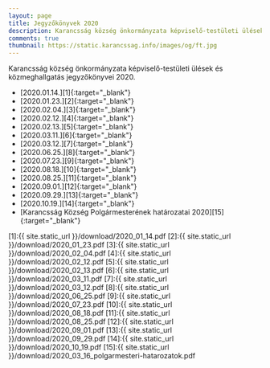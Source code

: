 ```yaml
---
layout: page
title: Jegyzőkönyvek 2020
description: Karancsság község önkormányzata képviselő-testületi ülések és közmeghallgatás jegyzőkönyvei 2020.
comments: true
thumbnail: https://static.karancssag.info/images/og/ft.jpg
---
```


Karancsság község önkormányzata képviselő-testületi ülések és közmeghallgatás jegyzőkönyvei 2020.

+ [2020.01.14.][1]{:target="_blank"}
+ [2020.01.23.][2]{:target="_blank"}
+ [2020.02.04.][3]{:target="_blank"}
+ [2020.02.12.][4]{:target="_blank"}
+ [2020.02.13.][5]{:target="_blank"}
+ [2020.03.11.][6]{:target="_blank"}
+ [2020.03.12.][7]{:target="_blank"}
+ [2020.06.25.][8]{:target="_blank"}
+ [2020.07.23.][9]{:target="_blank"}
+ [2020.08.18.][10]{:target="_blank"}
+ [2020.08.25.][11]{:target="_blank"}
+ [2020.09.01.][12]{:target="_blank"}
+ [2020.09.29.][13]{:target="_blank"}
+ [2020.10.19.][14]{:target="_blank"}
+ [Karancsság Község Polgármesterének határozatai 2020][15]{:target="_blank"}

[1]:{{ site.static_url }}/download/2020_01_14.pdf
[2]:{{ site.static_url }}/download/2020_01_23.pdf
[3]:{{ site.static_url }}/download/2020_02_04.pdf
[4]:{{ site.static_url }}/download/2020_02_12.pdf
[5]:{{ site.static_url }}/download/2020_02_13.pdf
[6]:{{ site.static_url }}/download/2020_03_11.pdf
[7]:{{ site.static_url }}/download/2020_03_12.pdf
[8]:{{ site.static_url }}/download/2020_06_25.pdf
[9]:{{ site.static_url }}/download/2020_07_23.pdf
[10]:{{ site.static_url }}/download/2020_08_18.pdf
[11]:{{ site.static_url }}/download/2020_08_25.pdf
[12]:{{ site.static_url }}/download/2020_09_01.pdf
[13]:{{ site.static_url }}/download/2020_09_29.pdf
[14]:{{ site.static_url }}/download/2020_10_19.pdf
[15]:{{ site.static_url }}/download/2020_03_16_polgarmesteri-hatarozatok.pdf